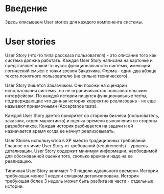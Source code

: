 # Введение #
Здесь описываем User stories для каждого компонента системы.



# User stories #
User Story (что-то типа рассказа пользователя) - это описание того как система должна работать. Каждая User Story написана на карточке и представляет какой-то кусок функциональности системы, имеющий логический смысл с точки зрения Заказчика. Форма - один-два абзаца текста понятного пользователю (не сильно технического).

User Story пишется Заказчиком. Они похожи на сценарии использования системы, но не ограничиваются пользовательским интерфейсом. По каждой истории пишутся функциональные тесты, подтверждающие что данная история корректно реализована - их еще называют приемочными (Acceptance tests).

Каждой User Story дается приоритет со стороны бизнеса (пользователь, заказчик, отдел маркетинга) и оценка времени выполнения со стороны разработчиков. Каждая история разбивается на задачи и ей назначается время когда ее начнут реализовывать.

User Stories используются в XP вместо традиционных требований. Главное отличие User Story от требований (requirements) - уровень детализации. User Story содержит минимум информации, необходимой для обоснованной оценки того, сколько времени надо на ее реализацию.

Типичная User Story занимает 1-3 недели идеального времени. История требующая менее 1 недели слишком детализирована. История требующая более 3 недель может быть разбита на части - отдельные истории.